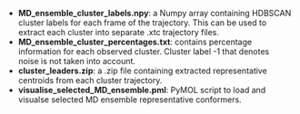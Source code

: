 - **MD_ensemble_cluster_labels.npy**: a Numpy array containing HDBSCAN cluster labels for each frame of the trajectory. This can be used to extract each cluster into separate .xtc trajectory files.
- **MD_ensemble_cluster_percentages.txt**: contains percentage information for each observed cluster. Cluster label -1 that denotes noise is not taken into account.
- **cluster_leaders.zip**: a .zip file containing extracted representative centroids from each cluster trajectory.
- **visualise_selected_MD_ensemble.pml**: PyMOL script to load and visualse selected MD ensemble representative conformers.
